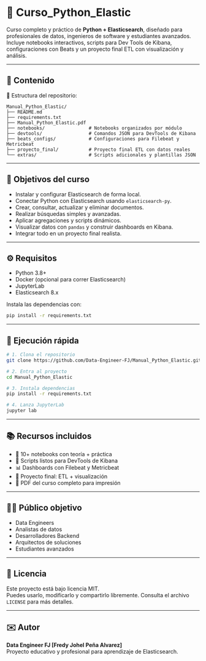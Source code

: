 # 📘 Curso_Python_Elastic

Curso completo y práctico de **Python + Elasticsearch**, diseñado para profesionales de datos, ingenieros de software y estudiantes avanzados. Incluye notebooks interactivos, scripts para Dev Tools de Kibana, configuraciones con Beats y un proyecto final ETL con visualización y análisis.

---

## 📌 Contenido

📂 Estructura del repositorio:

```
Manual_Python_Elastic/
├── README.md
├── requirements.txt
├── Manual_Python_Elastic.pdf
├── notebooks/                # Notebooks organizados por módulo
├── devtools/                 # Comandos JSON para DevTools de Kibana
├── beats_configs/            # Configuraciones para Filebeat y Metricbeat
├── proyecto_final/           # Proyecto final ETL con datos reales
└── extras/                   # Scripts adicionales y plantillas JSON
```

---

## 🎯 Objetivos del curso

- Instalar y configurar Elasticsearch de forma local.
- Conectar Python con Elasticsearch usando `elasticsearch-py`.
- Crear, consultar, actualizar y eliminar documentos.
- Realizar búsquedas simples y avanzadas.
- Aplicar agregaciones y scripts dinámicos.
- Visualizar datos con `pandas` y construir dashboards en Kibana.
- Integrar todo en un proyecto final realista.

---

## ⚙️ Requisitos

- Python 3.8+
- Docker (opcional para correr Elasticsearch)
- JupyterLab
- Elasticsearch 8.x

Instala las dependencias con:

```bash
pip install -r requirements.txt
```

---

## 🚀 Ejecución rápida

```bash
# 1. Clona el repositorio
git clone https://github.com/Data-Engineer-FJ/Manual_Python_Elastic.git

# 2. Entra al proyecto
cd Manual_Python_Elastic

# 3. Instala dependencias
pip install -r requirements.txt

# 4. Lanza JupyterLab
jupyter lab
```

---

## 📚 Recursos incluidos

- 🧠 10+ notebooks con teoría + práctica
- 📄 Scripts listos para DevTools de Kibana
- 📊 Dashboards con Filebeat y Metricbeat
- 📁 Proyecto final: ETL + visualización
- 📘 PDF del curso completo para impresión

---

## 👨‍🏫 Público objetivo

- Data Engineers
- Analistas de datos
- Desarrolladores Backend
- Arquitectos de soluciones
- Estudiantes avanzados

---

## 📝 Licencia

Este proyecto está bajo licencia MIT.  
Puedes usarlo, modificarlo y compartirlo libremente. Consulta el archivo `LICENSE` para más detalles.

---

## ✉️ Autor

**Data Engineer FJ [Fredy Johel Peña Alvarez]**  
Proyecto educativo y profesional para aprendizaje de Elasticsearch.



